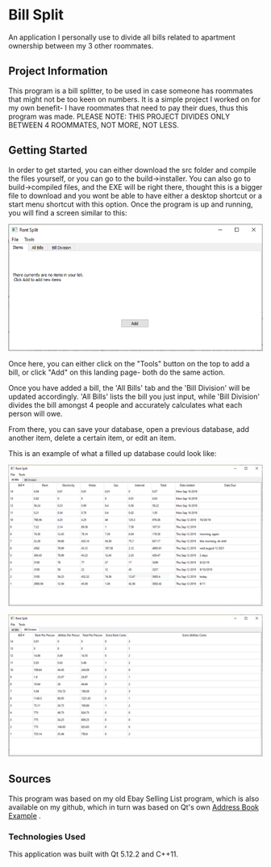 # Bill Split
An application I personally use to divide all bills related to apartment ownership between my 3 other roommates.

## Project Information
This program is a bill splitter, to be used in case someone has roommates that might not be too keen on numbers.
It is a simple project I worked on for my own benefit- I have roommates that need to pay their dues, thus this
program was made. PLEASE NOTE: THIS PROJECT DIVIDES ONLY BETWEEN 4 ROOMMATES, NOT MORE, NOT LESS.

## Getting Started
In order to get started, you can either download the src folder and compile the files yourself, or you can go to the build->installer.
You can also go to build->compiled files, and the EXE will be right there, thought this is a bigger file to download and you wont be able
to have either a desktop shortcut or a start menu shortcut with this option. Once the program is up and running, you will find a screen similar to this:

![](image_src/landing_page.PNG)

Once here, you can either click on the "Tools" button on the top to add a bill, or click "Add" on this landing page- both do the same action.

Once you have added a bill, the 'All Bills' tab and the 'Bill Division' will be updated accordingly. 'All Bills' lists the bill you just input,
while 'Bill Division' divides the bill amongst 4 people and accurately calculates what each person will owe.

From there, you can save your database, open a previous database, add another item, delete a certain item, or edit an item.

This is an example of what a filled up database could look like:

![](image_src/All_Bills_View.PNG)

![](image_src/Bill_Division_View.PNG)


## Sources
This program was based on my old Ebay Selling List program, which is also available on my github,
which in turn was based on Qt's own [Address Book Example](https://doc.qt.io/qt-5/qtwidgets-itemviews-addressbook-example.html) .

### Technologies Used
This application was built with Qt 5.12.2 and C++11.

 